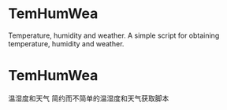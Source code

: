 # TemHumWea
Temperature, humidity and weather.
A simple script for obtaining temperature, humidity and weather.

# TemHumWea
温湿度和天气
简约而不简单的温湿度和天气获取脚本
